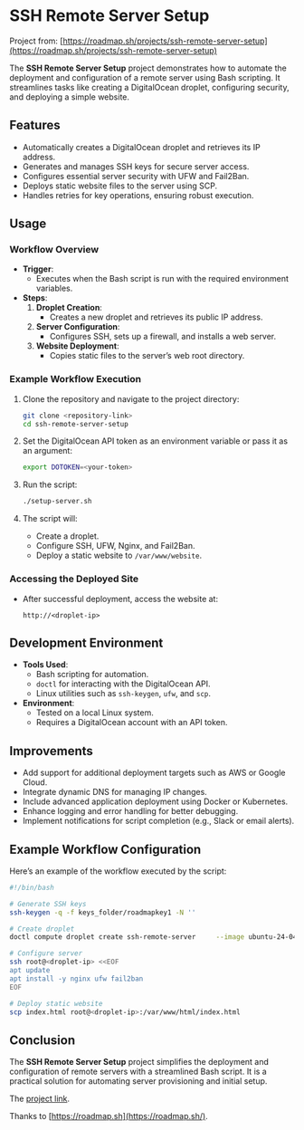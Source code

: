# SSH Remote Server Setup

Project from: [https://roadmap.sh/projects/ssh-remote-server-setup](https://roadmap.sh/projects/ssh-remote-server-setup)

The **SSH Remote Server Setup** project demonstrates how to automate the deployment and configuration of a remote server using Bash scripting. It streamlines tasks like creating a DigitalOcean droplet, configuring security, and deploying a simple website.

## Features

- Automatically creates a DigitalOcean droplet and retrieves its IP address.
- Generates and manages SSH keys for secure server access.
- Configures essential server security with UFW and Fail2Ban.
- Deploys static website files to the server using SCP.
- Handles retries for key operations, ensuring robust execution.

## Usage

### Workflow Overview

- **Trigger**:
  - Executes when the Bash script is run with the required environment variables.
- **Steps**:
  1. **Droplet Creation**:
     - Creates a new droplet and retrieves its public IP address.
  2. **Server Configuration**:
     - Configures SSH, sets up a firewall, and installs a web server.
  3. **Website Deployment**:
     - Copies static files to the server’s web root directory.

### Example Workflow Execution

1. Clone the repository and navigate to the project directory:
   ```bash
   git clone <repository-link>
   cd ssh-remote-server-setup
   ```

2. Set the DigitalOcean API token as an environment variable or pass it as an argument:
   ```bash
   export DOTOKEN=<your-token>
   ```

3. Run the script:
   ```bash
   ./setup-server.sh
   ```

4. The script will:
   - Create a droplet.
   - Configure SSH, UFW, Nginx, and Fail2Ban.
   - Deploy a static website to `/var/www/website`.

### Accessing the Deployed Site

- After successful deployment, access the website at:
  ```
  http://<droplet-ip>
  ```

## Development Environment

- **Tools Used**:
  - Bash scripting for automation.
  - `doctl` for interacting with the DigitalOcean API.
  - Linux utilities such as `ssh-keygen`, `ufw`, and `scp`.
- **Environment**:
  - Tested on a local Linux system.
  - Requires a DigitalOcean account with an API token.

## Improvements

- Add support for additional deployment targets such as AWS or Google Cloud.
- Integrate dynamic DNS for managing IP changes.
- Include advanced application deployment using Docker or Kubernetes.
- Enhance logging and error handling for better debugging.
- Implement notifications for script completion (e.g., Slack or email alerts).

## Example Workflow Configuration

Here’s an example of the workflow executed by the script:

```bash
#!/bin/bash

# Generate SSH keys
ssh-keygen -q -f keys_folder/roadmapkey1 -N ''

# Create droplet
doctl compute droplet create ssh-remote-server     --image ubuntu-24-04-x64     --size s-1vcpu-512mb-10gb     --ssh-keys <key-id>     --region ams3

# Configure server
ssh root@<droplet-ip> <<EOF
apt update
apt install -y nginx ufw fail2ban
EOF

# Deploy static website
scp index.html root@<droplet-ip>:/var/www/html/index.html
```

## Conclusion

The **SSH Remote Server Setup** project simplifies the deployment and configuration of remote servers with a streamlined Bash script. It is a practical solution for automating server provisioning and initial setup.

The [project link](https://roadmap.sh/projects/ssh-remote-server-setup).

Thanks to [https://roadmap.sh](https://roadmap.sh/).
